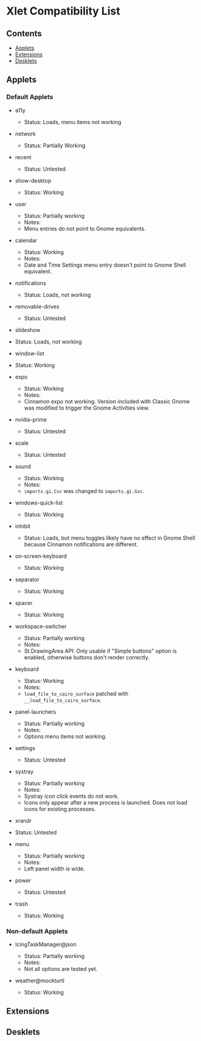 # Xlet Compatibility List

## Contents
- [Applets](#applets)
- [Extensions](#extensions)
- [Desklets](#desklets)

## Applets

### Default Applets

* a11y
  *  Status: Loads, menu items not working

* network
  *  Status: Partially Working

* recent
  *  Status: Untested

* show-desktop
  *  Status: Working

* user
  *  Status: Partially working
  *  Notes:
    *  Menu entries do not point to Gnome equivalents.

* calendar
  *  Status: Working
  *  Notes:
    *  Date and Time Settings menu entry doesn't point to Gnome Shell equivalent.

* notifications
  *  Status: Loads, not working

* removable-drives
  *  Status: Untested

* slideshow
*  Status: Loads, not working

* window-list
*  Status: Working

* expo
  *  Status: Working
  *  Notes:
    *  Cinnamon expo not working. Version included with Classic Gnome was modified to trigger the Gnome Activities view.

* nvidia-prime
  *  Status: Untested

* scale
  *  Status: Untested

* sound
  *  Status: Working
    *  Notes:
    *  ```imports.gi.Cvc``` was changed to ```imports.gi.Gvc```.

* windows-quick-list
  *  Status: Working

* inhibit
  *  Status: Loads, but menu toggles likely have no effect in Gnome Shell because Cinnamon notifications are different.

* on-screen-keyboard
  *  Status: Working

* separator
  *  Status: Working

* spacer
  *  Status: Working

* workspace-switcher
  *  Status: Partially working
  *  Notes:
    *  St.DrawingArea API: Only usable if "Simple buttons" option is enabled, otherwise buttons don't render correctly.

* keyboard
  *  Status: Working
  *  Notes:
    *  ```load_file_to_cairo_surface``` patched with ```__load_file_to_cairo_surface```.

* panel-launchers
  *  Status: Partially working
  *  Notes:
    *  Options menu items not working.

* settings
  *  Status: Untested

* systray
  *  Status: Partially working
  *  Notes:
    *  Systray icon click events do not work.
    *  Icons only appear after a new process is launched. Does not load icons for existing processes.

* xrandr
*  Status: Untested

* menu
  *  Status: Partially working
  *  Notes:
    *  Left panel width is wide.

* power
  *  Status: Untested

* trash
  *  Status: Working

### Non-default Applets

* IcingTaskManager@json
  *  Status: Partially working
  *  Notes: 
    *  Not all options are tested yet.

* weather@mockturtl
  *  Status: Working

## Extensions

## Desklets